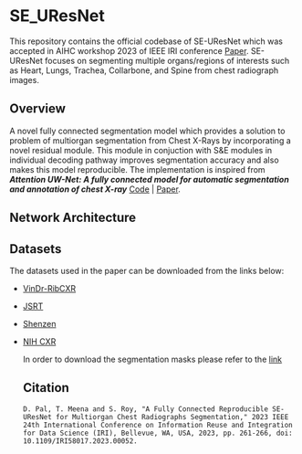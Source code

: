 # SE_UResNet
This repository contains the official codebase of SE-UResNet which was accepted in AIHC workshop 2023 of IEEE IRI conference [Paper](https://www.computer.org/csdl/proceedings-article/iri/2023/345800a261/1Q259zGjbH2). SE-UResNet focuses on segmenting multiple organs/regions of interests such as Heart, Lungs, Trachea, Collarbone, and Spine from chest radiograph images.

## Overview
A novel fully connected segmentation model which provides a solution to problem of multiorgan segmentation from Chest X-Rays by incorporating a novel residual module. This module in conjuction with S&E modules in individual decoding pathway improves segmentation accuracy and also makes this model reproducible. The implementation is inspired from ***Attention UW-Net: A fully connected model for automatic segmentation and annotation of chest X-ray***  [Code](https://github.com/Dynamo13/Attention_UWNet) | [Paper]( https://www.sciencedirect.com/science/article/abs/pii/S0010482522007910).

## Network Architecture
## Datasets
The datasets used in the paper can be downloaded from the links below:
- [VinDr-RibCXR](https://vindr.ai/datasets/ribcxr)
- [JSRT](http://db.jsrt.or.jp/eng.php)
- [Shenzen](https://www.kaggle.com/datasets/yoctoman/shcxr-lung-mask)
- [NIH CXR](https://www.kaggle.com/datasets/nih-chest-xrays/data)

  In order to download the segmentation masks please refer to the [link]()

  ## Citation
  ```D. Pal, T. Meena and S. Roy, "A Fully Connected Reproducible SE-UResNet for Multiorgan Chest Radiographs Segmentation," 2023 IEEE 24th International Conference on Information Reuse and Integration for Data Science (IRI), Bellevue, WA, USA, 2023, pp. 261-266, doi: 10.1109/IRI58017.2023.00052.```
